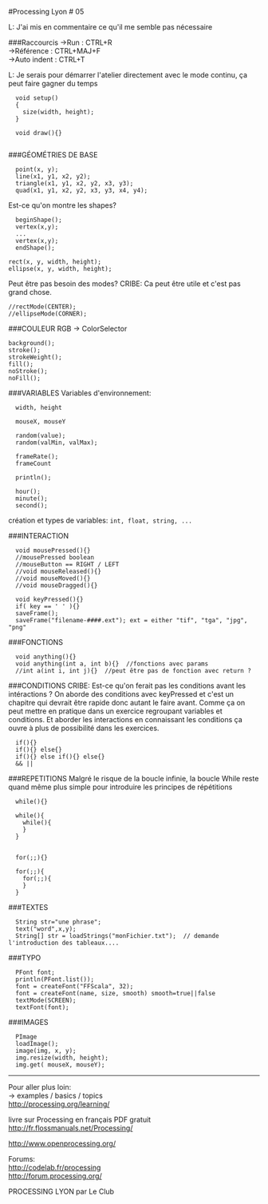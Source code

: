 #Processing Lyon # 05

L: J'ai mis en commentaire ce qu'il me semble pas nécessaire

###Raccourcis
->Run         : CTRL+R  
->Référence   : CTRL+MAJ+F   
->Auto indent : CTRL+T  

L: Je serais pour démarrer l'atelier directement avec le mode continu, ça peut faire gagner du temps
```
  void setup()
  {
    size(width, height);
  }
  
  void draw(){}  
  
```

###GÉOMÉTRIES DE BASE
```
  point(x, y);  
  line(x1, y1, x2, y2);  
  triangle(x1, y1, x2, y2, x3, y3);  
  quad(x1, y1, x2, y2, x3, y3, x4, y4);  
```

Est-ce qu'on montre les shapes?
```
  beginShape();   
  vertex(x,y);  
  ...  
  vertex(x,y);  
  endShape();
```

```
rect(x, y, width, height);  
ellipse(x, y, width, height);  
```

Peut être pas besoin des modes?
CRIBE: Ca peut être utile et c'est pas grand chose.
```
//rectMode(CENTER);  
//ellipseMode(CORNER);  
```
###COULEUR RGB
-> ColorSelector  
```
background();  
stroke();  
strokeWeight();  
fill();  
noStroke();  
noFill();  
```
###VARIABLES
Variables d'environnement:
```
  width, height  
  
  mouseX, mouseY  
  
  random(value);  
  random(valMin, valMax);  

  frameRate();  
  frameCount  
  
  println();  
  
  hour();  
  minute();  
  second();  
```

création et types de variables:
`int, float, string, ...`

###INTERACTION
```
  void mousePressed(){}  
  //mousePressed boolean  
  //mouseButton == RIGHT / LEFT  
  //void mouseReleased(){}  
  //void mouseMoved(){}  
  //void mouseDragged(){}  
  
  void keyPressed(){}  
  if( key == ' ' ){}  
  saveFrame();  
  saveFrame("filename-####.ext"); ext = either "tif", "tga", "jpg", "png"
```

###FONCTIONS
```
  void anything(){}  
  void anything(int a, int b){}  //fonctions avec params
  //int a(int i, int j){}  //peut être pas de fonction avec return ?
```

###CONDITIONS
CRIBE: Est-ce qu'on ferait pas les conditions avant les intéractions ?
On aborde des conditions avec keyPressed et c'est un chapitre qui devrait être rapide donc autant le faire avant.
Comme ça on peut mettre en pratique dans un exercice regroupant variables et conditions. Et aborder les interactions en connaissant les conditions ça ouvre à plus de possibilité dans les exercices.
```
  if(){}  
  if(){} else{}  
  if(){} else if(){} else{}  
  && ||  
```

###REPETITIONS
Malgré le risque de la boucle infinie, la boucle While reste quand même plus simple pour introduire les principes de répétitions
```
  while(){}  
  
  while(){  
    while(){  
    }   
  }
  
  
  for(;;){}
  
  for(;;){  
    for(;;){  
    }  
  }  
```

###TEXTES
```
  String str="une phrase";  
  text("word",x,y);  
  String[] str = loadStrings("monFichier.txt");  // demande l'introduction des tableaux....
```

###TYPO
```
  PFont font;  
  println(PFont.list());  
  font = createFont("FFScala", 32);  
  font = createFont(name, size, smooth) smooth=true||false  
  textMode(SCREEN);  
  textFont(font);
```

###IMAGES
```
  PImage  
  loadImage();  
  image(img, x, y);  
  img.resize(width, height);
  img.get( mouseX, mouseY);
```
___
Pour aller plus loin:  
-> examples / basics / topics  
http://processing.org/learning/  

livre sur Processing en français PDF gratuit  
http://fr.flossmanuals.net/Processing/  

http://www.openprocessing.org/  

Forums:  
http://codelab.fr/processing  
http://forum.processing.org/  


PROCESSING LYON par Le Club
